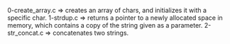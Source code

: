 0-create_array.c => creates an array of chars, and initializes it with a specific char.
1-strdup.c => returns a pointer to a newly allocated space in memory, which contains a copy of the string given as a parameter.
2-str_concat.c => concatenates two strings.


